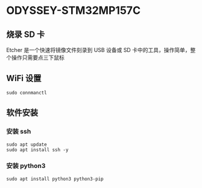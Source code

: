 # ODYSSEY-STM32MP157C



## 烧录 SD 卡

Etcher 是一个快速将镜像文件刻录到 USB 设备或 SD 卡中的工具，操作简单，整个操作只需要点三下鼠标



## WiFi 设置

```shell
sudo connmanctl
```



## 软件安装

### 安装 ssh

```shell
sudo apt update
sudo apt install ssh -y
```



### 安装 python3

```shell
sudo apt install python3 python3-pip
```



